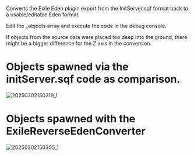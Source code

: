 Converts the Exile Eden plugin export from the InitServer.sqf format back to a usable/editable Eden format.

Edit the _objects array and execute the code in the debug console. 

If objects from the source data were placed too deep into the ground, there might be a bigger difference for the Z axis in the conversion.

# Objects spawned via the initServer.sqf code as comparison.
![20250302150319_1](https://github.com/user-attachments/assets/94fe35bc-7434-4de0-b351-a885c6702df3)


# Objects spawned with the ExileReverseEdenConverter
![20250302150305_1](https://github.com/user-attachments/assets/0a0eddc5-eda8-4015-8f90-1a72613cdfd9)

